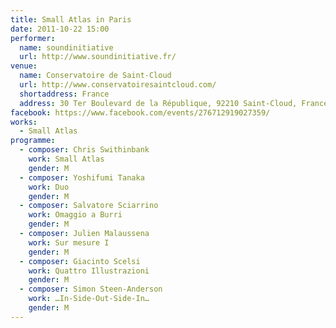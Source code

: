 ```yaml
---
title: Small Atlas in Paris
date: 2011-10-22 15:00
performer:
  name: soundinitiative
  url: http://www.soundinitiative.fr/
venue:
  name: Conservatoire de Saint-Cloud
  url: http://www.conservatoiresaintcloud.com/
  shortaddress: France
  address: 30 Ter Boulevard de la République, 92210 Saint-Cloud, France
facebook: https://www.facebook.com/events/276712919027359/
works:
  - Small Atlas
programme:
  - composer: Chris Swithinbank
    work: Small Atlas
    gender: M
  - composer: Yoshifumi Tanaka
    work: Duo
    gender: M
  - composer: Salvatore Sciarrino
    work: Omaggio a Burri
    gender: M
  - composer: Julien Malaussena
    work: Sur mesure I
    gender: M
  - composer: Giacinto Scelsi
    work: Quattro Illustrazioni
    gender: M
  - composer: Simon Steen-Anderson
    work: …In-Side-Out-Side-In…
    gender: M
---
```

